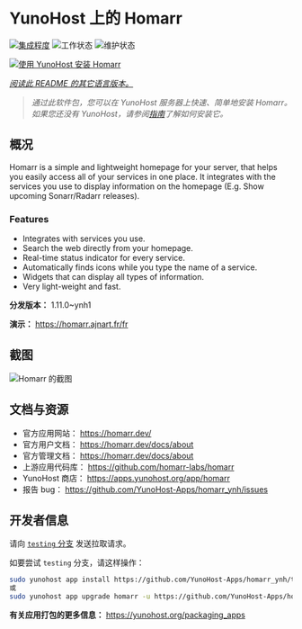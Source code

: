 <!--
注意：此 README 由 <https://github.com/YunoHost/apps/tree/master/tools/readme_generator> 自动生成
请勿手动编辑。
-->

# YunoHost 上的 Homarr

[![集成程度](https://apps.yunohost.org/badge/integration/homarr)](https://ci-apps.yunohost.org/ci/apps/homarr/)
![工作状态](https://apps.yunohost.org/badge/state/homarr)
![维护状态](https://apps.yunohost.org/badge/maintained/homarr)

[![使用 YunoHost 安装 Homarr](https://install-app.yunohost.org/install-with-yunohost.svg)](https://install-app.yunohost.org/?app=homarr)

*[阅读此 README 的其它语言版本。](./ALL_README.md)*

> *通过此软件包，您可以在 YunoHost 服务器上快速、简单地安装 Homarr。*  
> *如果您还没有 YunoHost，请参阅[指南](https://yunohost.org/install)了解如何安装它。*

## 概况

Homarr is a simple and lightweight homepage for your server, that helps you easily access all of your services in one place.
It integrates with the services you use to display information on the homepage (E.g. Show upcoming Sonarr/Radarr releases).

### Features

- Integrates with services you use.
- Search the web directly from your homepage.
- Real-time status indicator for every service.
- Automatically finds icons while you type the name of a service.
- Widgets that can display all types of information.
- Very light-weight and fast.


**分发版本：** 1.11.0~ynh1

**演示：** <https://homarr.ajnart.fr/fr>

## 截图

![Homarr 的截图](./doc/screenshots/screenshot.png)

## 文档与资源

- 官方应用网站： <https://homarr.dev/>
- 官方用户文档： <https://homarr.dev/docs/about>
- 官方管理文档： <https://homarr.dev/docs/about>
- 上游应用代码库： <https://github.com/homarr-labs/homarr>
- YunoHost 商店： <https://apps.yunohost.org/app/homarr>
- 报告 bug： <https://github.com/YunoHost-Apps/homarr_ynh/issues>

## 开发者信息

请向 [`testing` 分支](https://github.com/YunoHost-Apps/homarr_ynh/tree/testing) 发送拉取请求。

如要尝试 `testing` 分支，请这样操作：

```bash
sudo yunohost app install https://github.com/YunoHost-Apps/homarr_ynh/tree/testing --debug
或
sudo yunohost app upgrade homarr -u https://github.com/YunoHost-Apps/homarr_ynh/tree/testing --debug
```

**有关应用打包的更多信息：** <https://yunohost.org/packaging_apps>

